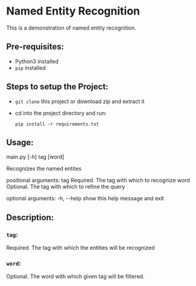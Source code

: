 # Named Entity Recognition
This is a demonstration of named entity recognition.

## Pre-requisites:
- Python3 installed
- `pip` installed

## Steps to setup the Project:
- `git clone` this project or download zip and extract it
- cd into the project directory and run:

    `pip install -r requirements.txt`

## Usage:
main.py [-h] tag [word]

Recognizes the named entites

positional arguments:
  tag         Required. The tag with which to recognize
  word        Optional. The tag with which to refine the query

optional arguments:
  -h, --help  show this help message and exit

## Description:
### `tag`: 
Required. The tag with which the entities will be recognized

### `word`:
Optional. The word with which given tag will be filtered.